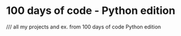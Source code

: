 # 100 days of code - Python edition
/// all my projects and ex. from 100 days of code Python edition 
